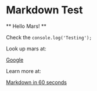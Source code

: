 # Markdown Test

** Hello Mars! **

Check the `console.log('Testing');`

Look up mars at: 

[Google](https://www.google.com)

Learn more at:

[Markdown in 60 seconds](htttps://www.commonmark.org/help/)

